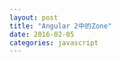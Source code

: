```yaml
---
layout: post
title: "Angular 2中的Zone"
date: 2016-02-05
categories: javascript
---
```


<script>
window.location.href = 'https://github.com/kittencup/angular2-ama-cn/issues/89';    
</script>

